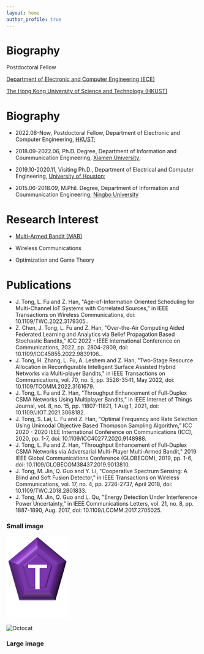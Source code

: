 ```yaml
---
layout: home
author_profile: true
---
```

# Biography

Postdoctoral Fellow

[Department of Electronic and Computer Engineering (ECE)](https://ece.hkust.edu.hk/)

[The Hong Kong University of Science and Technology (HKUST)](https://hkust.edu.hk/)


# Biography

* 2022.08-Now, Postdoctoral Fellow, Department of Electronic and Computer Engineering, [HKUST](https://hkust.edu.hk/);

* 2018.09-2022.06, Ph.D. Degree, Department of Information and Coummunication Engineering, [Xiamen University](https://en.xmu.edu.cn/);

* 2019.10-2020.11, Visiting Ph.D., Department of Electrical and Computer Engineering, [University of Houston](https://uh.edu/);

* 2015.06-2018.09, M.Phil. Degree, Department of Information and Coummunication Engineering, [Ningbo University](http://iso.nbu.edu.cn/)

# Research Interest


* [Multi-Armed Bandit (MAB)](./another-page.html)

* Wireless Communications

* Optimization and Game Theory

# Publications

*   J. Tong, L. Fu and Z. Han, "Age-of-Information Oriented Scheduling for Multi-Channel IoT Systems with Correlated Sources," in IEEE Transactions on Wireless Communications, doi: 10.1109/TWC.2022.3179305..
*   Z. Chen, J. Tong, L. Fu and Z. Han, "Over-the-Air Computing Aided Federated Learning and Analytics via Belief Propagation Based Stochastic Bandits," ICC 2022 - IEEE International Conference on Communications, 2022, pp. 2804-2809, doi: 10.1109/ICC45855.2022.9839106..
*   J. Tong, H. Zhang, L. Fu, A. Leshem and Z. Han, "Two-Stage Resource Allocation in Reconfigurable Intelligent Surface Assisted Hybrid Networks via Multi-player Bandits," in IEEE Transactions on Communications, vol. 70, no. 5, pp. 3526-3541, May 2022, doi: 10.1109/TCOMM.2022.3161679.
*   J. Tong, L. Fu and Z. Han, "Throughput Enhancement of Full-Duplex CSMA Networks Using Multiplayer Bandits," in IEEE Internet of Things Journal, vol. 8, no. 15, pp. 11807-11821, 1 Aug.1, 2021, doi: 10.1109/JIOT.2021.3068182.
*   J. Tong, S. Lai, L. Fu and Z. Han, "Optimal Frequency and Rate Selection Using Unimodal Objective Based Thompson Sampling Algorithm," ICC 2020 - 2020 IEEE International Conference on Communications (ICC), 2020, pp. 1-7, doi: 10.1109/ICC40277.2020.9148988.
*   J. Tong, L. Fu and Z. Han, "Throughput Enhancement of Full-Duplex CSMA Networks via Adversarial Multi-Player Multi-Armed Bandit," 2019 IEEE Global Communications Conference (GLOBECOM), 2019, pp. 1-6, doi: 10.1109/GLOBECOM38437.2019.9013810.
*   J. Tong, M. Jin, Q. Guo and Y. Li, "Cooperative Spectrum Sensing: A Blind and Soft Fusion Detector," in IEEE Transactions on Wireless Communications, vol. 17, no. 4, pp. 2726-2737, April 2018, doi: 10.1109/TWC.2018.2801833.
*   J. Tong, M. Jin, Q. Guo and L. Qu, "Energy Detection Under Interference Power Uncertainty," in IEEE Communications Letters, vol. 21, no. 8, pp. 1887-1890, Aug. 2017, doi: 10.1109/LCOMM.2017.2705025.


### Small image
![Favicon](assets/images/Favicon.png)

![Octocat](https://github.githubassets.com/images/icons/emoji/octocat.png)

### Large image





